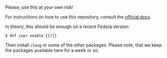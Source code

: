 Please, use this at your own risk!

For instructions on how to use this repository, consult the [official docs](https://docs.pagure.org/copr.copr/how_to_enable_repo.html#how-to-enable-repo).

In theory, this should be enough on a recent Fedora version:

```
$ dnf copr enable {}/{}
```

Then install `clang` or some of the other packages. Please note, that we keep the packages available here for a week or so.